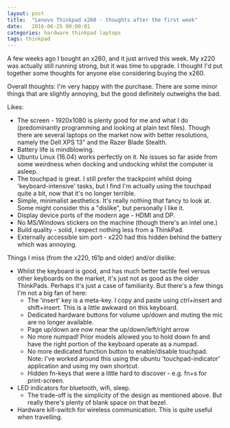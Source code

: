 ```yaml
---
layout: post
title:  "Lenovo Thinkpad x260 - thoughts after the first week"
date:   2016-06-25 00:00:01
categories: hardware thinkpad laptops
tags: thinkpad
---
```


A few weeks ago I bought an x260, and it just arrived this week. My x220 was actually still running
strong, but it was time to upgrade. I thought I'd put together some thoughts for anyone else
considering buying the x260.

Overall thoughts: I'm very happy with the purchase. There are some minor things that are slightly
annoying, but the good definitely outweighs the bad.

Likes:

* The screen - 1920x1080 is plenty good for me and what I do (predominantly programming and looking
  at plain text files). Though there are several laptops on the market now with better resolutions,
  namely the Dell XPS 13" and the Razer Blade Stealth.
* Battery life is mindblowing.
* Ubuntu Linux (16.04) works perfectly on it. No issues so far aside from some weirdness when
  docking and undocking whilst the computer is asleep.
* The touchpad is great. I still prefer the trackpoint whilst doing 'keyboard-intensive' tasks, but
  I find I'm actually using the touchpad quite a bit, now that it's no longer terrible.
* Simple, minimalist aesthetics. It's really nothing that fancy to look at. Some might consider this
  a "dislike", but personally I like it.
* Display device ports of the modern age - HDMI and DP.
* No MS/Windows stickers on the machine (though there's an intel one.)
* Build quality - solid, I expect nothing less from a ThinkPad.
* Externally accessible sim port - x220 had this hidden behind the battery which was annoying.

Things I miss (from the x220, t61p and older) and/or dislike:

* Whilst the keyboard is good, and has much better tactile feel versus other keyboards on the
  market, it's just not as good as the older ThinkPads. Perhaps it's just a case of familiarity. But
  there's a few things I'm not a big fan of here:
    * The 'insert' key is a meta-key. I copy and paste using ctrl+insert and shift+insert. This is a
      little awkward on this keyboard.
    * Dedicated hardware buttons for volume up/down and muting the mic are no longer available.
    * Page up/down are now near the up/down/left/right arrow
    * No more numpad! Prior models allowed you to hold down fn and have the right portion of the
      keyboard operate as a numpad.
    * No more dedicated function button to enable/disable touchpad. Note: I've worked around this
      using the ubuntu 'touchpad-indicator' application and using my own shortcut.
    * Hidden fn-keys that were a little hard to discover - e.g. fn+s for print-screen.
* LED indicators for bluetooth, wifi, sleep.
    * The trade-off is the simplicity of the design as mentioned above. But really there's plenty of
      blank space on that bezel.
* Hardware kill-switch for wireless communication. This is quite useful when travelling.
